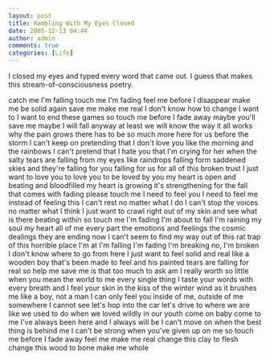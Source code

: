 ```yaml
---
layout: post
title: Rambling With My Eyes Closed
date: 2005-12-13 04:44
author: admin
comments: true
categories: [Life]
---
```

I closed my eyes and typed every word that came out.  I guess that makes this stream-of-consciousness poetry.

catch me
I&apos;m falling
touch me
I&apos;m fading
feel me
before I disappear
make me
be solid again
save me
make me real
I don&apos;t know
how to change
I want to
I want to end these games
so touch me
before I fade away
maybe you&apos;ll save me
maybe I will fall anyway
at least
we will know
the way it all works
why the pain grows
there has to be
so much more
here for us
before the storm
I can&apos;t
keep on pretending
that I don&apos;t
love you
like the morning
and the rainbows
I can&apos;t 
pretend that
I hate you
that I&apos;m crying for her
when the salty tears
are falling from my eyes
like raindrops
falling form saddened skies
and they&apos;re falling for you
falling for us
for all of this
broken trust
I just
want to love you
to love you
to be loved by you
my heart
is open
and beating
and bloodfilled
my heart
is growing
it&apos;s strengthening
for the fall
that comes with fading
please touch me
I need to feel you
I need to feel me
instead of feeling this
I can&apos;t rest
no matter what I do
I can&apos;t stop the voices
no matter what I think
I just want
to crawl
right out
of my skin
and see what
is there 
beating within
so touch me
I&apos;m fading
I&apos;m about to fall
I&apos;m raining
my soul
my heart
all of me
every part
the emotions and feelings
the cosmic dealings
they are ending now
I can&apos;t seem to find
my way out 
of this rat trap
of this horrible
place I&apos;m at
I&apos;m falling
I&apos;m fading
I&apos;m breaking
no, I&apos;m broken
I don&apos;t know where
to go from here
I just want to feel
solid and real
like a wooden boy
that&apos;s been made to feel
and his painted tears
are falling for real
so help me
save me
is that too much to ask
am I really worth so little
when you mean
the world to me
every single thing
I taste your words
with every breath
and I feel your skin
in the kiss of the winter wind
as it brushes me
like a boy, not a man
I can only feel you
inside of me, outside of me
somewhere I cannot see
let&apos;s hop into the car
let&apos;s drive to where we are
like we used to do
when we loved wildly
in our youth
come on baby
come to me
I&apos;ve always been here
and I always will be
I can&apos;t move on
when the best thing is behind me
I can&apos;t be strong
when you&apos;ve given up on me
so touch me
before I fade away
feel me
make me real
change this clay to flesh
change this wood to bone
make me whole
